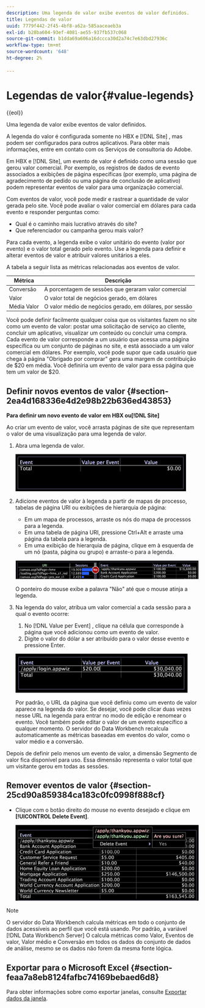 ```yaml
---
description: Uma legenda de valor exibe eventos de valor definidos.
title: Legendas de valor
uuid: 7779f442-2f45-4bf8-a62a-585aaceaeb3a
exl-id: b28ba604-93ef-4081-ae55-937fb537c068
source-git-commit: b1dda69a606a16dccca30d2a74c7e63dbd27936c
workflow-type: tm+mt
source-wordcount: '648'
ht-degree: 2%

---
```


# Legendas de valor{#value-legends}

{{eol}}

Uma legenda de valor exibe eventos de valor definidos.

A legenda do valor é configurada somente no HBX e [!DNL Site] , mas podem ser configurados para outros aplicativos. Para obter mais informações, entre em contato com os Serviços de consultoria do Adobe.

Em HBX e [!DNL Site], um evento de valor é definido como uma sessão que gerou valor comercial. Por exemplo, os registros de dados de evento associados a exibições de página específicas (por exemplo, uma página de agradecimento de pedido ou uma página de conclusão de aplicativo) podem representar eventos de valor para uma organização comercial.

Com eventos de valor, você pode medir e rastrear a quantidade de valor gerada pelo site. Você pode avaliar o valor comercial em dólares para cada evento e responder perguntas como:

* Qual é o caminho mais lucrativo através do site?
* Que referenciador ou campanha gerou mais valor?

Para cada evento, a legenda exibe o valor unitário do evento (valor por evento) e o valor total gerado pelo evento. Use a legenda para definir e alterar eventos de valor e atribuir valores unitários a eles.

A tabela a seguir lista as métricas relacionadas aos eventos de valor.

| Métrica | Descrição |
|---|---|
| Conversão | A porcentagem de sessões que geraram valor comercial |
| Valor | O valor total de negócios gerado, em dólares |
| Média Valor | O valor médio de negócios gerado, em dólares, por sessão |

Você pode definir facilmente qualquer coisa que os visitantes fazem no site como um evento de valor: postar uma solicitação de serviço ao cliente, concluir um aplicativo, visualizar um conteúdo ou concluir uma compra. Cada evento de valor corresponde a um usuário que acessa uma página específica ou um conjunto de páginas no site, e está associado a um valor comercial em dólares. Por exemplo, você pode supor que cada usuário que chega à página &quot;Obrigado por comprar&quot; gera uma margem de contribuição de $20 em média. Você definiria um evento de valor para essa página que tem um valor de $20.

## Definir novos eventos de valor {#section-2ea4d168336e4d2e98b22b636ed43853}

**Para definir um novo evento de valor em HBX ou[!DNL Site]**

Ao criar um evento de valor, você arrasta páginas de site que representam o valor de uma visualização para uma legenda de valor.

1. Abra uma legenda de valor.

   ![](assets/lgd_ValueLegend.png)

1. Adicione eventos de valor à legenda a partir de mapas de processo, tabelas de página URI ou exibições de hierarquia de página:

   * Em um mapa de processos, arraste os nós do mapa de processos para a legenda.
   * Em uma tabela de página URI, pressione Ctrl+Alt e arraste uma página da tabela para a legenda.
   * Em uma exibição de hierarquia de página, clique em à esquerda de um nó (pasta, página ou grupo) e arraste-o para a legenda.

   ![](assets/client-leg.png)

   O ponteiro do mouse exibe a palavra &quot;Não&quot; até que o mouse atinja a legenda.

1. Na legenda do valor, atribua um valor comercial a cada sessão para a qual o evento ocorre:

   1. No [!DNL Value per Event] , clique na célula que corresponde à página que você adicionou como um evento de valor.
   1. Digite o valor do dólar a ser atribuído para o valor desse evento e pressione Enter.

   ![](assets/lgd_ValueLegend_Value.png)

   Por padrão, o URL da página que você definiu como um evento de valor aparece na legenda do valor. Se desejar, você pode clicar duas vezes nesse URL na legenda para entrar no modo de edição e renomear o evento. Você também pode editar o valor de um evento específico a qualquer momento. O servidor do Data Workbench recalcula automaticamente as métricas baseadas em eventos do valor, como o valor médio e a conversão.

Depois de definir pelo menos um evento de valor, a dimensão Segmento de valor fica disponível para uso. Essa dimensão representa o valor total que um visitante gerou em todas as sessões.

## Remover eventos de valor {#section-25cd90a859384ca183c0fc0998f888cf}

* Clique com o botão direito do mouse no evento desejado e clique em **[!UICONTROL Delete Event]**.

   ![](assets/lgd_ValueLegend_deleteEvent.png)

>[!NOTE]
>
>O servidor do Data Workbench calcula métricas em todo o conjunto de dados acessíveis ao perfil que você está usando. Por padrão, a variável [!DNL Data Workbench Server] O calcula métricas como Valor, Eventos de valor, Valor médio e Conversão em todos os dados do conjunto de dados de análise, mesmo se os dados não forem da mesma fonte lógica.

## Exportar para o Microsoft Excel {#section-feaa7a8eb8124fafbc74169bebaed6d8}

Para obter informações sobre como exportar janelas, consulte [Exportar dados da janela](../../../../home/c-get-started/c-wk-win-wksp/c-exp-win-data.md#concept-8df61d64ed434cc5a499023c44197349).

